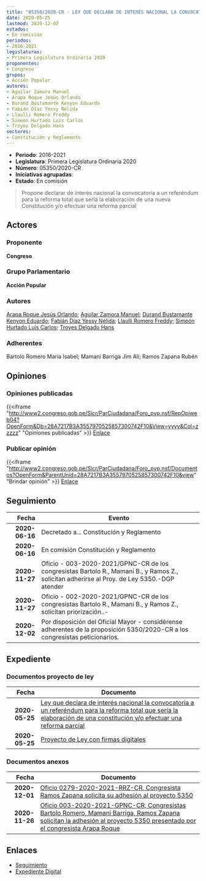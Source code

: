 ```yaml
---
title: "05350/2020-CR - LEY QUE DECLARA DE INTERÉS NACIONAL LA CONVOCATORIA A UN REFERÉNDUM PARA LA REFORMA TOTAL QUE SERÍA LA ELABORACIÓN DE UNA NUEVA CONSTITUCÍON Y/O EFECTUAR UNA REFORMA PARCIAL"
date: 2020-05-25
lastmod: 2020-12-02
estados:
- En comisión
periodos:
- 2016-2021
legislaturas:
- Primera Legislatura Ordinaria 2020
proponentes:
- Congreso
grupos:
- Acción Popular
autores:
- Aguilar Zamora Manuel
- Arapa Roque Jesús Orlando
- Durand Bustamante Kenyon Eduardo
- Fabián Díaz Yessy Nélida
- Llaulli Romero Freddy
- Simeón Hurtado Luis Carlos
- Troyes Delgado Hans
sectores:
- Constitución y Reglamento
---
```

- **Periodo**: 2016-2021
- **Legislatura**: Primera Legislatura Ordinaria 2020
- **Número**: 05350/2020-CR
- **Iniciativas agrupadas**: 
- **Estado**: En comisión

> Propone declarar de interés nacional la convocatoria a un referéndum para la reforma total que sería la elaboración de una nueva Constitución y/o efectuar una reforma parcial


## Actores

### Proponente

**Congreso**

### Grupo Parlamentario

**Acción Popular**

### Autores

[Arapa Roque Jesús Orlando](mailto:mailto:jarapa@congreso.gob.pe); [Aguilar Zamora Manuel](mailto:mailto:maguilarz@congreso.gob.pe); [Durand Bustamante Kenyon Eduardo](mailto:mailto:kdurand@congreso.gob.pe); [Fabián Díaz Yessy Nélida](mailto:mailto:yfabian@congreso.gob.pe); [Llaulli Romero Freddy](mailto:mailto:fllaulli@congreso.gob.pe); [Simeón Hurtado Luis Carlos](mailto:mailto:lsimeon@congreso.gob.pe); [Troyes Delgado Hans](mailto:mailto:htroyes@congreso.gob.pe)

### Adherentes

Bartolo Romero María Isabel; Mamani Barriga Jim Ali; Ramos Zapana Rubén

## Opiniones

### Opiniones publicadas

{{<iframe "http://www2.congreso.gob.pe/Sicr/ParCiudadana/Foro_pvp.nsf/RepOpiweb04?OpenForm&Db=28A7217B3A3557970525857300742F10&View=yyyy&Col=zzzzz" "Opiniones publicadas" >}}
[Enlace](http://www2.congreso.gob.pe/Sicr/ParCiudadana/Foro_pvp.nsf/RepOpiweb04?OpenForm&Db=28A7217B3A3557970525857300742F10&View=yyyy&Col=zzzzz)

### Publicar opinión

{{<iframe "http://www2.congreso.gob.pe/Sicr/ParCiudadana/Foro_pvp.nsf/Documentos?OpenForm&ParentUnid=28A7217B3A3557970525857300742F10&view" "Brindar opinión" >}}
[Enlace](http://www2.congreso.gob.pe/Sicr/ParCiudadana/Foro_pvp.nsf/Documentos?OpenForm&ParentUnid=28A7217B3A3557970525857300742F10&view)


## Seguimiento

| Fecha | Evento |
|------:|--------|
| **2020-06-16** | Decretado a... Constitución y Reglamento |
| **2020-06-16** | En comisión Constitución y Reglamento |
| **2020-11-27** | Oficio - 003-2020-2021/GPNC-CR de los congresistas Bartolo R., Mamani B., y Ramos Z., solicitan adherirse al Proy. de Ley 5350.-DGP atender |
| **2020-11-27** | Oficio - 002-2020-2021/GPNC-CR de los congresistas Bartolo R., Mamani B., y Ramos Z., solicitan priorización..- |
| **2020-12-02** | Por disposición del Oficial Mayor - considérense adherentes de la proposición 5350/2020-CR a los congresistas peticionarios. |

## Expediente

### Documentos proyecto de ley

| Fecha | Documento |
|------:|-----------|
| **2020-05-25** | [Ley que declara de interés nacional la convocatoria a un referéndum para la reforma total que sería la elaboración de una constitución y/o efectuar una reforma parcial](http://www.leyes.congreso.gob.pe/Documentos/2016_2021/Proyectos_de_Ley_y_de_Resoluciones_Legislativas/PL05350_20200525.pdf) |
| **2020-05-25** | [Proyecto de Ley con firmas digitales](http://www.leyes.congreso.gob.pe/Documentos/2016_2021/Proyectos_de_Ley_y_de_Resoluciones_Legislativas/Proyectos_Firmas_digitales/PL05350.pdf) |

### Documentos anexos

| Fecha | Documento |
|------:|-----------|
| **2020-12-01** | [Oficio 0279-2020-2021-RRZ-CR, Congresista Ramos Zapana solicita su adhesión al proyecto 5350](http://www.leyes.congreso.gob.pe/Documentos/2016_2021/Adhesiones/Proyectos_de_Ley/OFICIO-0279-2020-2021-RRZ-CR.pdf) |
| **2020-11-26** | [Oficio 003-2020-2021-GPNC-CR, Congresistas Bartolo Romero, Mamani Barriga, Ramos Zapana solicitan la adhesión al proyecto 5350 presentado por el congresista Arapa Roque](http://www.leyes.congreso.gob.pe/Documentos/2016_2021/Adhesiones/Proyectos_de_Ley/OFICIO-003-2020-2021-GPNC-CR.pdf) |

## Enlaces

- [Seguimiento](http://www2.congreso.gob.pe/Sicr/TraDocEstProc/CLProLey2016.nsf/f7fff46988ca05b1052578e100829cc7/54ac77bf335ba1ce052585730080c127?OpenDocument)
- [Expediente Digital](http://www2.congreso.gob.pe/Sicr/TraDocEstProc/Expvirt_2011.nsf/visbusqptramdoc1621/05350?opendocument)

